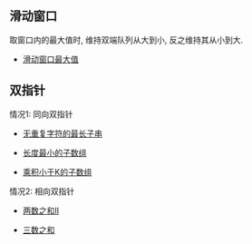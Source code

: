 ## 滑动窗口

取窗口内的最大值时, 维持双端队列从大到小, 反之维持其从小到大.

- [滑动窗口最大值](sliding_window_maximum.py)

## 双指针

情况1: 同向双指针

- [无重复字符的最长子串](../../leetcode/problemset/3.longest_substring_without_repeating_characters.md)

- [长度最小的子数组](../../leetcode/problemset/209.minimum_size_subarray_sum.md)

- [乘积小于K的子数组](../../leetcode/problemset/713.subarray_product_less_than_k.md)

情况2: 相向双指针


- [两数之和II](../../leetcode/problemset/167.two_sum_ii_input_array_is_sorted.md)

- [三数之和](../../leetcode/problemset/15.3sum.md)
